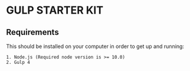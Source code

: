# GULP STARTER KIT

## Requirements

This should be installed on your computer in order to get up and running:

    1. Node.js (Required node version is >= 10.0)
    2. Gulp 4
